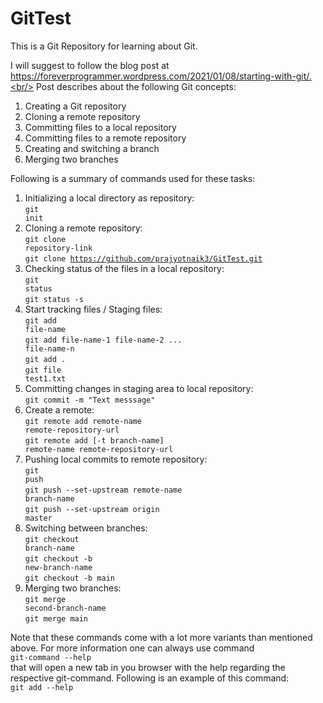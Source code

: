 # GitTest
This is a Git Repository for learning about Git.

I will suggest to follow the blog post at https://foreverprogrammer.wordpress.com/2021/01/08/starting-with-git/.<br/>
Post describes about the following Git concepts:
  1. Creating a Git repository
  2. Cloning a remote repository
  3. Committing files to a local repository
  4. Committing files to a remote repository
  5. Creating and switching a branch
  6. Merging two branches
  
Following is a summary of commands used for these tasks:
  1. Initializing a local directory as repository:<br/><code>git init</code>
  2. Cloning a remote repository:<br/><code>git clone repository-link</code><br/><code>git clone https://github.com/prajyotnaik3/GitTest.git</code>
  3. Checking status of the files in a local repository:<br/><code>git status</code><br/><code>git status -s</code>
  4. Start tracking files / Staging files:<br/><code>git add file-name</code><br/><code>git add file-name-1 file-name-2 ... file-name-n</code><br/><code>git add .</code><br/><code>git file test1.txt</code>
  5. Committing changes in staging area to local repository:<br/><code>git commit -m "Text messsage"</code>
  6. Create a remote:<br/><code>git remote add remote-name remote-repository-url</code><br/><code>git remote add [-t branch-name] remote-name remote-repository-url</code>
  7. Pushing local commits to remote repository:<br/><code>git push</code><br/><code>git push --set-upstream remote-name branch-name</code><br/><code>git push --set-upstream origin master</code>
  8. Switching between branches:<br/><code>git checkout branch-name</code><br/><code>git checkout -b new-branch-name</code><br/><code>git checkout -b main</code>
  9. Merging two branches:<br/><code>git merge second-branch-name</code></br><code>git merge main</code>
  
Note that these commands come with a lot more variants than mentioned above. For more information one can always use command <br/><code>git-command --help</code><br/>that will open a new tab in you browser with the help regarding the respective git-command. Following is an example of this command:<br/><code>git add --help</code>
